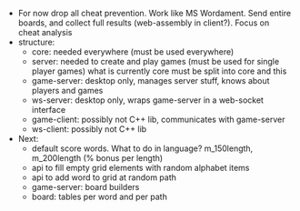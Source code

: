 * For now drop all cheat prevention. Work like MS Wordament. Send entire boards, and collect full results (web-assembly in client?). Focus on cheat analysis
* structure:
    * core: needed everywhere (must be used everywhere)
    * server: needed to create and play games (must be used for single player games) what is currently core must be split into core and this
    * game-server: desktop only, manages server stuff, knows about players and games
    * ws-server: desktop only, wraps game-server in a web-socket interface
    * game-client: possibly not C++ lib, communicates with game-server
    * ws-client: possibly not C++ lib
* Next:
    * default score words. What to do in language? m_150length, m_200length (% bonus per length)
    * api to fill empty grid elements with random alphabet items
    * api to add word to grid at random path
    * game-server: board builders
    * board: tables per word and per path
